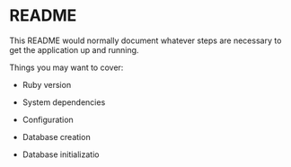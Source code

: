 # README

This README would normally document whatever steps are necessary to get the
application up and running.

Things you may want to cover:

* Ruby version

* System dependencies

* Configuration

* Database creation

* Database initializatio
